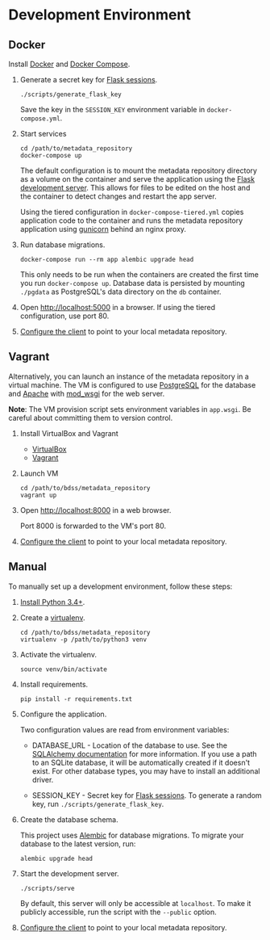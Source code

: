 # Development Environment

## Docker

Install [Docker](https://www.docker.com/products/docker) and [Docker Compose](https://docs.docker.com/compose/install/).

1. Generate a secret key for [Flask sessions](http://flask.pocoo.org/docs/0.10/quickstart/#sessions).
   ```
   ./scripts/generate_flask_key
   ```

   Save the key in the `SESSION_KEY` environment variable in `docker-compose.yml`.

1. Start services
   ```
   cd /path/to/metadata_repository
   docker-compose up
   ```

   The default configuration is to mount the metadata repository directory as a volume on the container and serve
   the application using the [Flask development server](http://flask.pocoo.org/docs/0.10/quickstart/#debug-mode).
   This allows for files to be edited on the host and the container to detect changes and restart the app server.

   Using the tiered configuration in `docker-compose-tiered.yml` copies application code to the container and runs
   the metadata repository application using [gunicorn](http://gunicorn.org/) behind an nginx proxy.

1. Run database migrations.
   ```
   docker-compose run --rm app alembic upgrade head
   ```

   This only needs to be run when the containers are created the first time you run `docker-compose up`. Database
   data is persisted by mounting `./pgdata` as PostgreSQL's data directory on the `db` container.

1. Open [http://localhost:5000](http://localhost:5000) in a browser. If using the tiered configuration, use port 80.

1. [Configure the client](/client/docs/Configuration.md) to point to your local metadata repository.

## Vagrant

Alternatively, you can launch an instance of the metadata repository in a virtual machine. The VM is
configured to use [PostgreSQL](http://www.postgresql.org/) for the database and
[Apache](https://httpd.apache.org/) with [mod_wsgi](https://modwsgi.readthedocs.io/) for the web server.

**Note**: The VM provision script sets environment variables in `app.wsgi`. Be careful about committing them to
version control.

1. Install VirtualBox and Vagrant

   * [VirtualBox](https://www.virtualbox.org/wiki/Downloads)
   * [Vagrant](http://docs.vagrantup.com/v2/installation/index.html)

2. Launch VM

   ```Shell
   cd /path/to/bdss/metadata_repository
   vagrant up
   ```

3. Open [http://localhost:8000](http://localhost:8000) in a web browser.

   Port 8000 is forwarded to the VM's port 80.

4. [Configure the client](/client/docs/Configuration.md) to point to your local metadata repository.

## Manual

To manually set up a development environment, follow these steps:

1. [Install Python 3.4+](http://docs.python-guide.org/en/latest/starting/installation/).

2. Create a [virtualenv](http://docs.python-guide.org/en/latest/dev/virtualenvs/).

   ```Shell
   cd /path/to/bdss/metadata_repository
   virtualenv -p /path/to/python3 venv
   ```

3. Activate the virtualenv.

   ```Shell
   source venv/bin/activate
   ```

4. Install requirements.

   ```Shell
   pip install -r requirements.txt
   ```

5. Configure the application.

   Two configuration values are read from environment variables:

   * DATABASE_URL - Location of the database to use. See the
     [SQLAlchemy documentation](http://docs.sqlalchemy.org/en/latest/core/engines.html#database-urls) for more
     information. If you use a path to an SQLite database, it will be automatically created if it doesn't exist.
     For other database types, you may have to install an additional driver.

   * SESSION_KEY - Secret key for [Flask sessions](http://flask.pocoo.org/docs/0.10/quickstart/#sessions). To
     generate a random key, run `./scripts/generate_flask_key`.

6. Create the database schema.

   This project uses [Alembic](https://alembic.readthedocs.org/en/latest/) for database migrations.
   To migrate your database to the latest version, run:

   ```Shell
   alembic upgrade head
   ```

7. Start the development server.

   ```Shell
   ./scripts/serve
   ```

   By default, this server will only be accessible at `localhost`. To make it publicly accessible, run
   the script with the `--public` option.

8. [Configure the client](/client/docs/Configuration.md) to point to your local metadata repository.
